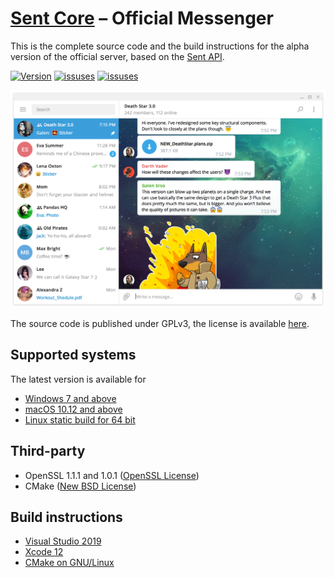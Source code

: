 # [Sent Core][sent_core] – Official Messenger

This is the complete source code and the build instructions for the alpha version of the official server, based on the [Sent API][sent_api].

[![Version](https://badge.fury.io/gh/hanriel%2Fsent-core.svg)](https://github.com/hanriel/sentcore/releases)
[![issuses](https://img.shields.io/github/issues/hanriel/Sent-Core)](https://github.com/hanriel/Sent-Core/issues)
[![issuses](https://img.shields.io/github/license/hanriel/Sent-Core)](https://github.com/hanriel/Sent-Core/license)

[![Preview of Sent Core][preview_image]][preview_image_url]

The source code is published under GPLv3, the license is available [here][license].

## Supported systems

The latest version is available for

* [Windows 7 and above]()
* [macOS 10.12 and above]()
* [Linux static build for 64 bit]()

## Third-party

* OpenSSL 1.1.1 and 1.0.1 ([OpenSSL License](https://www.openssl.org/source/license.html))
* CMake ([New BSD License](https://github.com/Kitware/CMake/blob/master/Copyright.txt))

## Build instructions

* [Visual Studio 2019][msvc]
* [Xcode 12][xcode]
* [CMake on GNU/Linux][cmake]

[//]: # (LINKS)
[sent_core]: https://github.com/hanriel/sent-core
[sent_api]: https://github.com/hanriel/sent-api
[license]: LICENSE
[msvc]: docs/building-msvc.md
[xcode]: docs/building-xcode.md
[xcode_old]: docs/building-xcode-old.md
[cmake]: docs/building-cmake.md
[preview_image]: https://github.com/telegramdesktop/tdesktop/blob/dev/docs/assets/preview.png "Preview of Telegram Desktop"
[preview_image_url]: https://raw.githubusercontent.com/hanriel/sent-core/main/docs/assets/preview.jpeg
